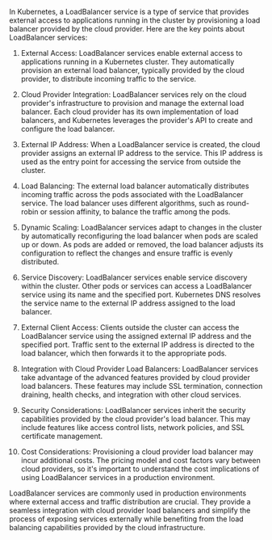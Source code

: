 In Kubernetes, a LoadBalancer service is a type of service that provides external access to applications running in the cluster by provisioning a load balancer provided by the cloud provider. Here are the key points about LoadBalancer services:

1. External Access: LoadBalancer services enable external access to applications running in a Kubernetes cluster. They automatically provision an external load balancer, typically provided by the cloud provider, to distribute incoming traffic to the service.

2. Cloud Provider Integration: LoadBalancer services rely on the cloud provider's infrastructure to provision and manage the external load balancer. Each cloud provider has its own implementation of load balancers, and Kubernetes leverages the provider's API to create and configure the load balancer.

3. External IP Address: When a LoadBalancer service is created, the cloud provider assigns an external IP address to the service. This IP address is used as the entry point for accessing the service from outside the cluster.

4. Load Balancing: The external load balancer automatically distributes incoming traffic across the pods associated with the LoadBalancer service. The load balancer uses different algorithms, such as round-robin or session affinity, to balance the traffic among the pods.

5. Dynamic Scaling: LoadBalancer services adapt to changes in the cluster by automatically reconfiguring the load balancer when pods are scaled up or down. As pods are added or removed, the load balancer adjusts its configuration to reflect the changes and ensure traffic is evenly distributed.

6. Service Discovery: LoadBalancer services enable service discovery within the cluster. Other pods or services can access a LoadBalancer service using its name and the specified port. Kubernetes DNS resolves the service name to the external IP address assigned to the load balancer.

7. External Client Access: Clients outside the cluster can access the LoadBalancer service using the assigned external IP address and the specified port. Traffic sent to the external IP address is directed to the load balancer, which then forwards it to the appropriate pods.

8. Integration with Cloud Provider Load Balancers: LoadBalancer services take advantage of the advanced features provided by cloud provider load balancers. These features may include SSL termination, connection draining, health checks, and integration with other cloud services.

9. Security Considerations: LoadBalancer services inherit the security capabilities provided by the cloud provider's load balancer. This may include features like access control lists, network policies, and SSL certificate management.

10. Cost Considerations: Provisioning a cloud provider load balancer may incur additional costs. The pricing model and cost factors vary between cloud providers, so it's important to understand the cost implications of using LoadBalancer services in a production environment.

LoadBalancer services are commonly used in production environments where external access and traffic distribution are crucial. They provide a seamless integration with cloud provider load balancers and simplify the process of exposing services externally while benefiting from the load balancing capabilities provided by the cloud infrastructure.